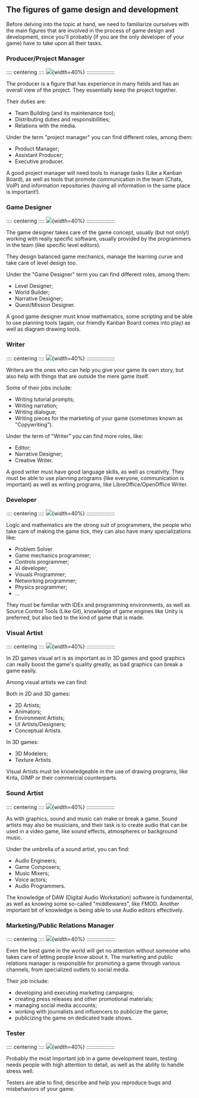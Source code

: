 The figures of game design and development
------------------------------------------

Before delving into the topic at hand, we need to familiarize ourselves with the main figures that are involved in the process of game design and development, since you'll probably (if you are the only developer of your game) have to take upon all their tasks.

### Producer/Project Manager

:::: centering ::::
![](./images/project_management/project_manager.svg){width=40%}
:::::::::::::::::::

The producer is a figure that has experience in many fields and has an overall view of the project. They essentially keep the project together.

Their duties are:

- Team Building (and its maintenance too);
- Distributing duties and responsibilities;
- Relations with the media.

Under the term "project manager" you can find different roles, among them:

- Product Manager;
- Assistant Producer;
- Executive producer.

A good project manager will need tools to manage tasks (Like a Kanban Board), as well as tools that promote communication in the team (Chats, VoIP) and information repositories (having all information in the same place is important!).

### Game Designer

:::: centering ::::
![](./images/project_management/designer.svg){width=40%}
:::::::::::::::::::

The game designer takes care of the game concept, usually (but not only!) working with really specific software, usually provided by the programmers in the team (like specific level editors).

They design balanced game mechanics, manage the learning curve and take care of level design too.

Under the "Game Designer" term you can find different roles, among them:

- Level Designer;
- World Builder;
- Narrative Designer;
- Quest/Mission Designer.

A good game designer must know mathematics, some scripting and be able to use planning tools (again, our friendly Kanban Board comes into play) as well as diagram drawing tools.

### Writer

:::: centering ::::
![](./images/project_management/writer.svg){width=40%}
:::::::::::::::::::

Writers are the ones who can help you give your game its own story, but also help with things that are outside the mere game itself.

Some of their jobs include:

- Writing tutorial prompts;
- Writing narration;
- Writing dialogue;
- Writing pieces for the marketing of your game (sometimes known as "Copywriting").

Under the term of "Writer" you can find more roles, like:

- Editor;
- Narrative Designer;
- Creative Writer.

A good writer must have good language skills, as well as creativity. They must be able to use planning programs (like everyone, communication is important) as well as writing programs, like LibreOffice/OpenOffice Writer.

### Developer

:::: centering ::::
![](./images/project_management/developer.svg){width=40%}
:::::::::::::::::::

Logic and mathematics are the strong suit of programmers, the people who take care of making the game tick, they can also have many specializations like:

- Problem Solver
- Game mechanics programmer;
- Controls programmer;
- AI developer;
- Visuals Programmer;
- Networking programmer;
- Physics programmer;
- ...

They must be familiar with IDEs and programming environments, as well as Source Control Tools (Like Git), knowledge of game engines like Unity is preferred, but also tied to the kind of game that is made.

### Visual Artist

:::: centering ::::
![](./images/project_management/graphic_designer.svg){width=40%}
:::::::::::::::::::

In 2D games visual art is as important as in 3D games and good graphics can really boost the game's quality greatly, as bad graphics can break a game easily.

Among visual artists we can find:

Both in 2D and 3D games:

- 2D Artists;
- Animators;
- Environment Artists;
- UI Artists/Designers;
- Conceptual Artists.

In 3D games:

- 3D Modelers;
- Texture Artists.

Visual Artists must be knowledgeable in the use of drawing programs, like Krita, GIMP or their commercial counterparts.

### Sound Artist

:::: centering ::::
![](./images/project_management/sound_engineer.svg){width=40%}
:::::::::::::::::::

As with graphics, sound and music can make or break a game. Sound artists may also be musicians, and their task is to create audio that can be used in a video game, like sound effects, atmospheres or background music.

Under the umbrella of a sound artist, you can find:

- Audio Engineers;
- Game Composers;
- Music Mixers;
- Voice actors;
- Audio Programmers.

The knowledge of DAW (Digital Audio Workstation) software is fundamental, as well as knowing some so-called "middlewares", like FMOD. Another important bit of knowledge is being able to use Audio editors effectively.

### Marketing/Public Relations Manager

:::: centering ::::
![](./images/project_management/marketing.svg){width=40%}
:::::::::::::::::::

Even the best game in the world will get no attention without someone who takes care of letting people know about it. The marketing and public relations manager is responsible for promoting a game through various channels, from specialized outlets to social media.

Their job include:

- developing and executing marketing campaigns;
- creating press releases and other promotional materials;
- managing social media accounts;
- working with journalists and influencers to publicize the game;
- publicizing the game on dedicated trade shows.

### Tester

:::: centering ::::
![](./images/project_management/tester.svg){width=40%}
:::::::::::::::::::

Probably the most important job in a game development team, testing needs people with high attention to detail, as well as the ability to handle stress well.

Testers are able to find, describe and help you reproduce bugs and misbehaviors of your game.
